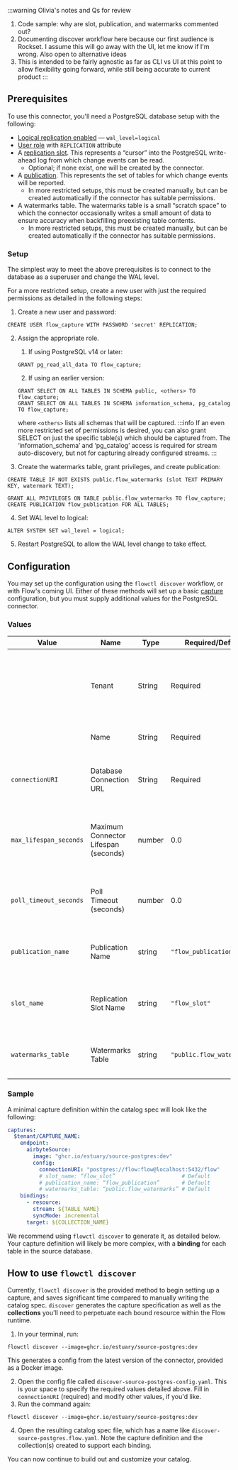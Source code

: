:::warning
Olivia's notes and Qs for review
1. Code sample: why are slot, publication, and watermarks commented out?
2. Documenting discover workflow here because our first audience is Rockset. I assume this will go away with the UI, let me know if I'm wrong. Also open to alternative ideas
3. This is intended to be fairly agnostic as far as CLI vs UI at this point to allow flexibility going forward, while still being accurate to current product
:::

## Prerequisites
To use this connector, you'll need a PostgreSQL database setup with the following:
* [Logical replication enabled](https://www.postgresql.org/docs/current/runtime-config-wal.html) — `wal_level=logical`
* [User role](https://www.postgresql.org/docs/current/sql-createrole.html) with `REPLICATION` attribute
* A [replication slot](https://www.postgresql.org/docs/current/warm-standby.html#STREAMING-REPLICATION-SLOTS). This represents a “cursor” into the PostgreSQL write-ahead log from which change events can be read.
    * Optional; if none exist, one will be created by the connector.
* A [publication](https://www.postgresql.org/docs/current/sql-createpublication.html). This represents the set of tables for which change events will be reported.
    * In more restricted setups, this must be created manually, but can be created automatically if the connector has suitable permissions.
* A watermarks table. The watermarks table is a small “scratch space” to which the connector occasionally writes a small amount of data to ensure accuracy when backfilling preexisting table contents.
    * In more restricted setups, this must be created manually, but can be created automatically if the connector has suitable permissions.


### Setup
The simplest way to meet the above prerequisites is to connect to the database as a superuser and change the WAL level.

For a more restricted setup, create a new user with just the required permissions as detailed in the following steps:

1. Create a new user and password:
```console
CREATE USER flow_capture WITH PASSWORD 'secret' REPLICATION;
```
2. Assign the appropriate role.
    1. If using PostgreSQL v14 or later:
    ```console
    GRANT pg_read_all_data TO flow_capture;
    ```

    2. If using an earlier version:

    ```console
    GRANT SELECT ON ALL TABLES IN SCHEMA public, <others> TO flow_capture;
    GRANT SELECT ON ALL TABLES IN SCHEMA information_schema, pg_catalog TO flow_capture;
    ```

    where `<others>` lists all schemas that will be captured.
    :::info
    If an even more restricted set of permissions is desired, you can also grant SELECT on
    just the specific table(s) which should be captured from. The ‘information_schema’ and
    ‘pg_catalog’ access is required for stream auto-discovery, but not for capturing already
    configured streams.
    :::
3. Create the watermarks table, grant privileges, and create publication:

```console
CREATE TABLE IF NOT EXISTS public.flow_watermarks (slot TEXT PRIMARY KEY, watermark TEXT);

GRANT ALL PRIVILEGES ON TABLE public.flow_watermarks TO flow_capture;
CREATE PUBLICATION flow_publication FOR ALL TABLES;
```
4. Set WAL level to logical:
```console
ALTER SYSTEM SET wal_level = logical;
```
5. Restart PostgreSQL to allow the WAL level change to take effect.

## Configuration
You may set up the configuration using the `flowctl discover` workflow, or with Flow's coming UI. Either of these methods will set up a basic [capture](../../../concepts/catalog-entities/captures.md) configuration, but you must supply additional values for the PostgreSQL connector.

### Values
| Value | Name | Type | Required/Default | Details |
|-------|------|------|---------| --------|
|  |Tenant |String| Required | The tenant in which to create the capture. This is the prefix of your cloud storage bucket. |
| |Name | String | Required |The unique name of the capture |
| `connectionURI` | Database Connection URL | String | Required | Connection parameters, as a libpq-compatible connection string |
| `max_lifespan_seconds` | Maximum Connector Lifespan (seconds) | number | 0.0 | When nonzero, imposes a maximum runtime after which to unconditionally shut down |
| `poll_timeout_seconds` | Poll Timeout (seconds) | number | 0.0 | When tail=false, controls how long to sit idle before shutting down |
| `publication_name` | Publication Name | string | `"flow_publication"` | The name of the PostgreSQL publication to replicate from |
| `slot_name` | Replication Slot Name | string | `"flow_slot"` | The name of the PostgreSQL replication slot to replicate from |
| `watermarks_table` | Watermarks Table | string | `"public.flow_watermarks"` | The name of the table used for watermark writes during backfills |

### Sample
A minimal capture definition within the catalog spec will look like the following:

```yaml
captures:
  $tenant/CAPTURE_NAME:
    endpoint:
      airbyteSource:
        image: "ghcr.io/estuary/source-postgres:dev"
        config:
          connectionURI: "postgres://flow:flow@localhost:5432/flow"
          # slot_name: “flow_slot”                     # Default
          # publication_name: “flow_publication”       # Default
          # watermarks_table: “public.flow_watermarks” # Default
    bindings:
      - resource:
        stream: ${TABLE_NAME}
        syncMode: incremental
      target: ${COLLECTION_NAME}
```
We recommend using `flowctl discover` to generate it, as detailed below. Your capture definition will likely be more complex, with a  **binding** for each table in the source database.


## How to use `flowctl discover`
Currently, `flowctl discover` is the provided method to begin setting up a capture, and saves significant time
compared to manually writing the catalog spec. `discover` generates the capture specification as well as the
**collections** you'll need to perpetuate each bound resource within the Flow runtime.

1. In your terminal, run:
```console
flowctl discover --image=ghcr.io/estuary/source-postgres:dev
```
This generates a config from the latest version of the connector, provided as a Docker image.

2. Open the config file called `discover-source-postgres-config.yaml`. This is your space to specify the required values detailed above. Fill in `connectionURI` (required) and modify other values, if you'd like.
3. Run the command again:
```console
flowctl discover --image=ghcr.io/estuary/source-postgres:dev
```
4. Open the resulting catalog spec file, which has a name like `discover-source-postgres.flow.yaml`.
Note the capture definition and the collection(s) created to support each binding.

You can now continue to build out and customize your catalog.
